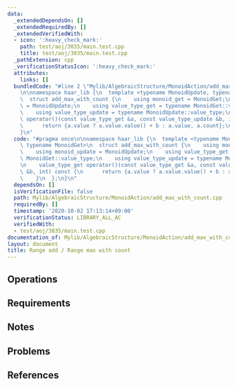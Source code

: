 ```yaml
---
data:
  _extendedDependsOn: []
  _extendedRequiredBy: []
  _extendedVerifiedWith:
  - icon: ':heavy_check_mark:'
    path: test/aoj/3035/main.test.cpp
    title: test/aoj/3035/main.test.cpp
  _pathExtension: cpp
  _verificationStatusIcon: ':heavy_check_mark:'
  attributes:
    links: []
  bundledCode: "#line 2 \"Mylib/AlgebraicStructure/MonoidAction/add_max_with_count.cpp\"\
    \n\nnamespace haar_lib {\n  template <typename MonoidUpdate, typename MonoidGet>\n\
    \  struct add_max_with_count {\n    using monoid_get = MonoidGet;\n    using monoid_update\
    \ = MonoidUpdate;\n    using value_type_get = typename MonoidGet::value_type;\n\
    \    using value_type_update = typename MonoidUpdate::value_type;\n\n    value_type_get\
    \ operator()(const value_type_get &a, const value_type_update &b, int) const {\n\
    \      return {a.value ? a.value.value() + b : a.value, a.count};\n    }\n  };\n\
    }\n"
  code: "#pragma once\n\nnamespace haar_lib {\n  template <typename MonoidUpdate,\
    \ typename MonoidGet>\n  struct add_max_with_count {\n    using monoid_get = MonoidGet;\n\
    \    using monoid_update = MonoidUpdate;\n    using value_type_get = typename\
    \ MonoidGet::value_type;\n    using value_type_update = typename MonoidUpdate::value_type;\n\
    \n    value_type_get operator()(const value_type_get &a, const value_type_update\
    \ &b, int) const {\n      return {a.value ? a.value.value() + b : a.value, a.count};\n\
    \    }\n  };\n}\n"
  dependsOn: []
  isVerificationFile: false
  path: Mylib/AlgebraicStructure/MonoidAction/add_max_with_count.cpp
  requiredBy: []
  timestamp: '2020-10-02 17:13:14+09:00'
  verificationStatus: LIBRARY_ALL_AC
  verifiedWith:
  - test/aoj/3035/main.test.cpp
documentation_of: Mylib/AlgebraicStructure/MonoidAction/add_max_with_count.cpp
layout: document
title: Range add / Range max with count
---
```


## Operations

## Requirements

## Notes

## Problems

## References
